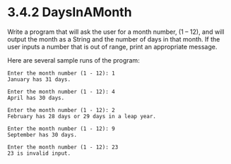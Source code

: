 # 3.4.2 DaysInAMonth
Write a program that will ask the user for a month number,
(1 – 12), and will output the month as a String and the number of days in that month. If the user inputs a number that is out of range, print an appropriate message.

Here are several sample runs of the program:
```
Enter the month number (1 - 12): 1
January has 31 days.

Enter the month number (1 - 12): 4
April has 30 days.

Enter the month number (1 - 12): 2
February has 28 days or 29 days in a leap year.

Enter the month number (1 - 12): 9
September has 30 days.

Enter the month number (1 - 12): 23
23 is invalid input.
```
